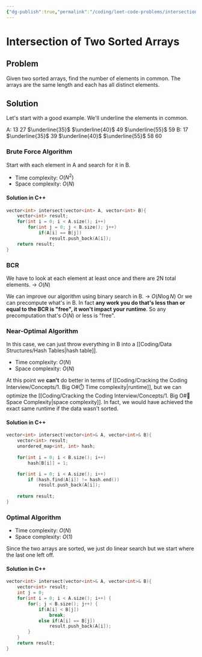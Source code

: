 ```yaml
---
{"dg-publish":true,"permalink":"/coding/leet-code-problems/intersection-of-two-sorted-arrays/"}
---
```


# Intersection of Two Sorted Arrays
## Problem
Given two sorted arrays, find the number of elements in common. The arrays are the same length and each has all distinct elements.

## Solution
Let's start with a good example. We'll underline the elements in common.

A: $13$ $27$ $\underline{35}$ $\underline{40}$ $49$ $\underline{55}$ $59$
B: $17$ $\underline{35}$ $39$ $\underline{40}$ $\underline{55}$ $58$ $60$

### Brute Force Algorithm 
Start with each element in A and search for it in B.
- Time complexity: $O(N^2)$
- Space complexity: $O(N)$

#### Solution in C++
```cpp
vector<int> intersect(vector<int> A, vector<int> B){
    vector<int> result;
    for(int i = 0; i < A.size(); i++)
        for(int j = 0; j < B.size(); j++)
            if(A[i] == B[j])
                result.push_back(A[i]);
    return result;
}
```

### BCR
We have to look at each element at least once and there are 2N total elements. $\rightarrow \ O(N)$ 

We can improve our algorithm using binary search in B. $\rightarrow \ O(N \log N)$
Or we can precompute what's in B. In fact **any work you do that's less than or equal to the BCR is "free", it won't impact your runtime**.  So any precomputation that's $O(N)$ or less is "free". 

### Near-Optimal Algorithm
In this case, we can just throw everything in B into a [[Coding/Data Structures/Hash Tables\|hash table]].
- Time complexity: $O(N)$
- Space complexity: $O(N)$

At this point we **can't** do better in terms of [[Coding/Cracking the Coding Interview/Concepts/1. Big O#⏱️ Time complexity\|runtime]], but we can optimize the [[Coding/Cracking the Coding Interview/Concepts/1. Big O#💾 Space Complexity\|space complexity]].
In fact, we would have achieved the exact same runtime if the data wasn't sorted.

#### Solution in C++
```cpp
vector<int> intersect(vector<int>& A, vector<int>& B){
    vector<int> result;
    unordered_map<int, int> hash;
    
    for(int i = 0; i < B.size(); i++)
        hash[B[i]] = 1;

    for(int i = 0; i < A.size(); i++)
        if (hash.find(A[i]) != hash.end())
            result.push_back(A[i]);
            
    return result;
}
```

### Optimal Algorithm
- Time complexity: $O(N)$
- Space complexity: $O(1)$

Since the two arrays are sorted, we just do linear search but we start where the last one left off.

#### Solution in C++
```cpp
vector<int> intersect(vector<int>& A, vector<int>& B){
    vector<int> result;
    int j = 0;
    for(int i = 0; i < A.size(); i++) {
        for(; j < B.size(); j++) {
            if(A[i] < B[j])
                break;
            else if(A[i] == B[j])
                result.push_back(A[i]);
        }
    }       
    return result;
}
```